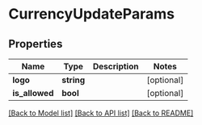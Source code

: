 # CurrencyUpdateParams

## Properties
Name | Type | Description | Notes
------------ | ------------- | ------------- | -------------
**logo** | **string** |  | [optional] 
**is_allowed** | **bool** |  | [optional] 

[[Back to Model list]](../README.md#documentation-for-models) [[Back to API list]](../README.md#documentation-for-api-endpoints) [[Back to README]](../README.md)


